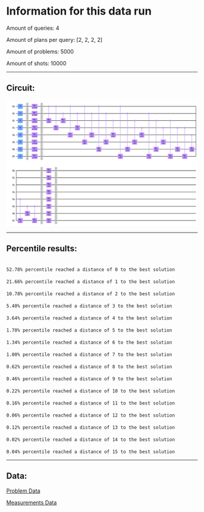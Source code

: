 # Information for this data run

Amount of queries: 4

Amount of plans per query: [2, 2, 2, 2]

Amount of problems: 5000

Amount of shots: 10000

<hr>

## Circuit:

![Circuit](circuit.png)

<hr>

## Percentile results:

```

52.78% percentile reached a distance of 0 to the best solution

21.66% percentile reached a distance of 1 to the best solution

10.78% percentile reached a distance of 2 to the best solution

5.40% percentile reached a distance of 3 to the best solution

3.64% percentile reached a distance of 4 to the best solution

1.70% percentile reached a distance of 5 to the best solution

1.34% percentile reached a distance of 6 to the best solution

1.00% percentile reached a distance of 7 to the best solution

0.62% percentile reached a distance of 8 to the best solution

0.46% percentile reached a distance of 9 to the best solution

0.22% percentile reached a distance of 10 to the best solution

0.16% percentile reached a distance of 11 to the best solution

0.06% percentile reached a distance of 12 to the best solution

0.12% percentile reached a distance of 13 to the best solution

0.02% percentile reached a distance of 14 to the best solution

0.04% percentile reached a distance of 15 to the best solution

```

<hr>

## Data:

[Problem Data](problems.csv)

[Measurements Data](measurements.csv)

